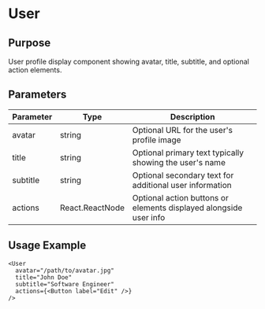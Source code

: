 # User

## Purpose
User profile display component showing avatar, title, subtitle, and optional action elements.

## Parameters

| Parameter | Type | Description |
|-----------|------|-------------|
| avatar | string | Optional URL for the user's profile image |
| title | string | Optional primary text typically showing the user's name |
| subtitle | string | Optional secondary text for additional user information |
| actions | React.ReactNode | Optional action buttons or elements displayed alongside user info |

## Usage Example
```tsx
<User 
  avatar="/path/to/avatar.jpg"
  title="John Doe"
  subtitle="Software Engineer"
  actions={<Button label="Edit" />}
/>
```